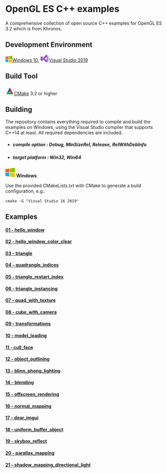 # OpenGL ES C++ examples
A comprehensive collection of open source C++ examples for OpenGL ES 3.2 which is from Khronos.

## Development Environment

<img src="./images/windowslogo.png" alt="" height="22px" valign="bottom">[Windows 10](https://www.microsoft.com/en-us/software-download/windows10), <img src="./images/vs2019logo.png" alt="" height="26px" valign="bottom">[Visual Studio 2019](https://visualstudio.microsoft.com/zh-hant/vs/?rr=https%3A%2F%2Fwww.baidu.com%2Flink%3Furl%3DS64iLGalmjZ-FW3YG98CKR-p-qlL5e44wYM1QX0YOcUTbyVG9RW-OuEKWDJvhpo5eA_XrGeAjalso5T-f03iaK%26wd%3D%26eqid%3Db664e1c30015a0e9000000065d07a930)

## Build Tool

<img src="./images/cmakelogo.png" alt="" height="32px" valign="bottom">[CMake](https://cmake.org/) 3.2 or higher

## Building

The repository contains everything required to compile and build the examples on Windows,  using the Visual Studio compiler that supports C++14 at least. All required dependencies are included.

- ##### compile option : Debug, MinSizeRel, Release, RelWithDebInfo

- ##### target platform : Win32, Win64

<img src="./images/windowslogo.png" alt="" height="30px"> **Windows**

Use the provided CMakeLists.txt with CMake to generate a build configuration, e.g.:

```
cmake -G "Visual Studio 16 2019"
```

## Examples

#### [01 - hello_window](<https://github.com/rinkowei/OpenGLES_Examples/tree/master/src/01.hello_window>)



#### [02 - hello_window_color_clear](<https://github.com/rinkowei/OpenGLES_Examples/tree/master/src/02.hello_window_color_clear>)



#### [03 - triangle](<https://github.com/rinkowei/OpenGLES_Examples/tree/master/src/03.triangle>)



#### [04 - quadrangle_indices](<https://github.com/rinkowei/OpenGLES_Examples/tree/master/src/04.quadrangle_indices>)



#### [05 - triangle_restart_index](<https://github.com/rinkowei/OpenGLES_Examples/tree/master/src/05.triangle_restart_index>)



#### [06 - triangle_instancing](<https://github.com/rinkowei/OpenGLES_Examples/tree/master/src/06.triangle_instancing>)



#### [07 - quad_with_texture](<https://github.com/rinkowei/OpenGLES_Examples/tree/master/src/07.quad_with_texture>)



#### [08 - cube_with_camera](<https://github.com/rinkowei/OpenGLES_Examples/tree/master/src/08.cube_with_camera>)



#### [09 - transformations](<https://github.com/rinkowei/OpenGLES_Examples/tree/master/src/09.transformations>)



#### [10 - model_loading](<https://github.com/rinkowei/OpenGLES_Examples/tree/master/src/10.model_loading>)



#### [11 - cull_face](<https://github.com/rinkowei/OpenGLES_Examples/tree/master/src/11.cull_face>)



#### [12 - object_outlining](<https://github.com/rinkowei/OpenGLES_Examples/tree/master/src/12.object_outlining>)



#### [13 - blinn_phong_lighting](<https://github.com/rinkowei/OpenGLES_Examples/tree/master/src/13.blinn_phong_lighting>)



#### [14 - blending](<https://github.com/rinkowei/OpenGLES_Examples/tree/master/src/14.blending>)



#### [15 - offscreen_rendering](<https://github.com/rinkowei/OpenGLES_Examples/tree/master/src/15.offscreen_rendering>)



#### [16 - normal_mapping](<https://github.com/rinkowei/OpenGLES_Examples/tree/master/src/16.normal_mapping>)



#### [17 - dear_imgui](<https://github.com/rinkowei/OpenGLES_Examples/tree/master/src/17.dear_imgui>)



#### [18 - uniform_buffer_object](<https://github.com/rinkowei/OpenGLES_Examples/tree/master/src/18.uniform_buffer_object>)



#### [19 - skybox_reflect](<https://github.com/rinkowei/OpenGLES_Examples/tree/master/src/19.skybox_reflect>)



#### [20 - parallax_mapping](<https://github.com/rinkowei/OpenGLES_Examples/tree/master/src/20.parallax_mapping>)



#### [21 - shadow_mapping_directional_light](<https://github.com/rinkowei/OpenGLES_Examples/tree/master/src/21.shadow_mapping_directional_light>)